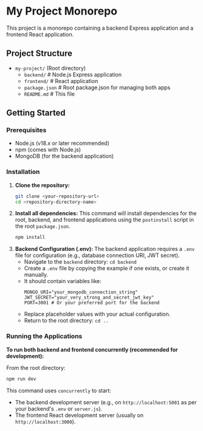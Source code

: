 # My Project Monorepo

This project is a monorepo containing a backend Express application and a frontend React application.

## Project Structure

- `my-project/` (Root directory)
  - `backend/`        # Node.js Express application
  - `frontend/`       # React application
  - `package.json`    # Root package.json for managing both apps
  - `README.md`       # This file

## Getting Started

### Prerequisites

- Node.js (v18.x or later recommended)
- npm (comes with Node.js)
- MongoDB (for the backend application)

### Installation

1.  **Clone the repository:**
    ```bash
    git clone <your-repository-url>
    cd <repository-directory-name>
    ```
2.  **Install all dependencies:**
    This command will install dependencies for the root, backend, and frontend applications using the `postinstall` script in the root `package.json`.
    ```bash
    npm install
    ```
3.  **Backend Configuration (.env):**
    The backend application requires a `.env` file for configuration (e.g., database connection URI, JWT secret).
    - Navigate to the `backend` directory: `cd backend`
    - Create a `.env` file by copying the example if one exists, or create it manually.
    - It should contain variables like:
      ```env
      MONGO_URI="your_mongodb_connection_string"
      JWT_SECRET="your_very_strong_and_secret_jwt_key"
      PORT=3001 # Or your preferred port for the backend
      ```
    - Replace placeholder values with your actual configuration.
    - Return to the root directory: `cd ..`

### Running the Applications

**To run both backend and frontend concurrently (recommended for development):**

From the root directory:
```bash
npm run dev
```
This command uses `concurrently` to start:
- The backend development server (e.g., on `http://localhost:5001` as per your backend's `.env` or `server.js`).
- The frontend React development server (usually on `http://localhost:3000`).
